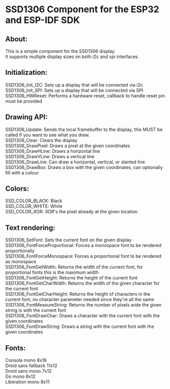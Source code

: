 <!---
 Copyright (c) 2017 Tara Keeling
 
 This software is released under the MIT License.
 https://opensource.org/licenses/MIT
-->

# SSD1306 Component for the ESP32 and ESP-IDF SDK

## About:  
This is a simple component for the SSD1306 display.  
It supports multiple display sizes on both i2c and spi interfaces.  
  
## Initialization:  
SSD1306_Init_I2C: Sets up a display that will be connected via i2c  
SSD1306_Init_SPI: Sets up a display that will be connected via SPI  
SSD1306_HWReset: Performs a hardware reset, callback to handle reset pin must be provided
  
## Drawing API:  
SSD1306_Update: Sends the local framebuffer to the display, this MUST be called if you want to see what you drew.  
SSD1306_Clear: Clears the display  
SSD1306_DrawPixel: Draws a pixel at the given coordinates  
SSD1306_DrawHLine: Draws a horizontal line  
SSD1306_DrawVLine: Draws a vertical line  
SSD1306_DrawLine: Can draw a horizontal, vertical, or slanted line  
SSD1306_DrawBox: Draws a box with the given coordinates, can optionally fill with a colour  
  
## Colors:  
SSD_COLOR_BLACK: Black  
SSD_COLOR_WHITE: White  
SSD_COLOR_XOR: XOR's the pixel already at the given location  
  
## Text rendering:  
SSD1306_SetFont: Sets the current font on the given display  
SSD1306_FontForceProportional: Forces a monospace font to be rendered proportionally  
SSD1306_FontForceMonospace: Forces a proportional font to be rendered as monospace  
SSD1306_FontGetWidth: Returns the width of the current font, for proportional fonts this is the maximum width  
SSD1306_FontGetHeight: Returns the height of the current font  
SSD1306_FontGetCharWidth: Returns the width of the given character for the current font  
SSD1306_FontGetCharHeight: Returns the height of characters in the current font, no character parameter needed since they're all the same  
SSD1306_FontMeasureString: Returns the number of pixels wide the given string is with the current font  
SSD1306_FontDrawChar: Draws a character with the current font with the given coordinates  
SSD1306_FontDrawString: Draws a string with the current font with the given coordinates  
  
## Fonts:  
Consola mono 8x16  
Droid sans fallback 11x12  
Droid sans mono 7x12  
Go mono 8x12  
Liberation mono 8x11  

